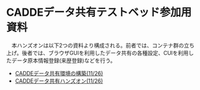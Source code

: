 # CADDEデータ共有テストベッド参加用資料
　本ハンズオンは以下2つの資料より構成される。前者では、コンテナ群の立ち上げ。後者では、ブラウザGUIを利用したデータ共有の各種設定、CUIを利用したデータ原本情報登録(来歴登録)などを行う。
- [CADDEデータ共有環境の構築(11/26)](https://github.com/Koshizuka-lab/cadde-data-share-scripts/blob/main/doc/0-data-share-setup.md)  
- [CADDEデータ共有ハンズオン(11/26)](https://github.com/Koshizuka-lab/cadde-data-share-scripts/blob/main/doc/1-data-share-handson.md)